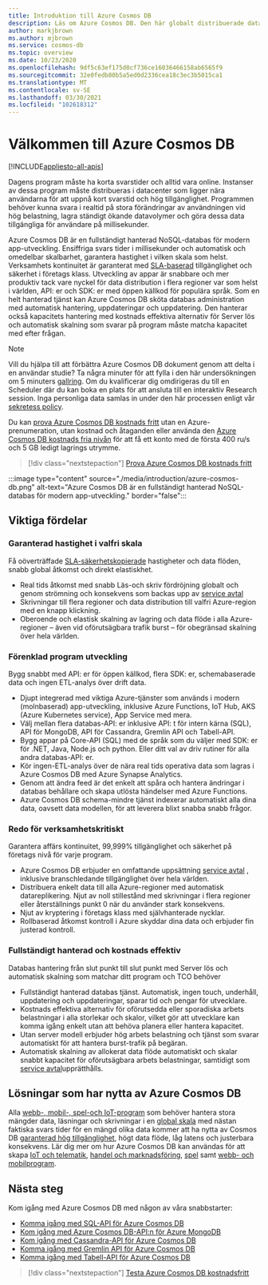 ```yaml
---
title: Introduktion till Azure Cosmos DB
description: Läs om Azure Cosmos DB. Den här globalt distribuerade databasen med flera modeller har skapats för låg svarstid, elastisk skalbarhet och hög tillgänglighet, och den ger inbyggt stöd för NoSQL-data.
author: markjbrown
ms.author: mjbrown
ms.service: cosmos-db
ms.topic: overview
ms.date: 10/23/2020
ms.openlocfilehash: 9df5c63ef175d0cf736ce16036466158ab6565f9
ms.sourcegitcommit: 32e0fedb80b5a5ed0d2336cea18c3ec3b5015ca1
ms.translationtype: MT
ms.contentlocale: sv-SE
ms.lasthandoff: 03/30/2021
ms.locfileid: "102618312"
---
```

# <a name="welcome-to-azure-cosmos-db"></a>Välkommen till Azure Cosmos DB
[!INCLUDE[appliesto-all-apis](includes/appliesto-all-apis.md)]

Dagens program måste ha korta svarstider och alltid vara online. Instanser av dessa program måste distribueras i datacenter som ligger nära användarna för att uppnå kort svarstid och hög tillgänglighet. Programmen behöver kunna svara i realtid på stora förändringar av användningen vid hög belastning, lagra ständigt ökande datavolymer och göra dessa data tillgängliga för användare på millisekunder.

Azure Cosmos DB är en fullständigt hanterad NoSQL-databas för modern app-utveckling. Ensiffriga svars tider i millisekunder och automatisk och omedelbar skalbarhet, garantera hastighet i vilken skala som helst. Verksamhets kontinuitet är garanterat med [SLA-baserad](https://azure.microsoft.com/support/legal/sla/cosmos-db) tillgänglighet och säkerhet i företags klass. Utveckling av appar är snabbare och mer produktiv tack vare nyckel för data distribution i flera regioner var som helst i världen, API: er och SDK: er med öppen källkod för populära språk. Som en helt hanterad tjänst kan Azure Cosmos DB sköta databas administration med automatisk hantering, uppdateringar och uppdatering. Den hanterar också kapacitets hantering med kostnads effektiva alternativ för Server lös och automatisk skalning som svarar på program måste matcha kapacitet med efter frågan.

> [!NOTE]
> Vill du hjälpa till att förbättra Azure Cosmos DB dokument genom att delta i en användar studie? Ta några minuter för att fylla i den här undersökningen om 5 minuters [gallring](https://aka.ms/cosmosdb-documentation-screener-survey). Om du kvalificerar dig omdirigeras du till en Scheduler där du kan boka en plats för att ansluta till en interaktiv Research session. Inga personliga data samlas in under den här processen enligt vår [sekretess policy](https://go.microsoft.com/fwlink/?LinkId=521839).

Du kan [prova Azure Cosmos DB kostnads fritt](https://azure.microsoft.com/try/cosmosdb/) utan en Azure-prenumeration, utan kostnad och åtaganden eller använda den [Azure Cosmos DB kostnads fria nivån](optimize-dev-test.md#azure-cosmos-db-free-tier) för att få ett konto med de första 400 ru/s och 5 GB ledigt lagrings utrymme.

> [!div class="nextstepaction"]
> [Prova Azure Cosmos DB kostnads fritt](https://azure.microsoft.com/try/cosmosdb/)

:::image type="content" source="./media/introduction/azure-cosmos-db.png" alt-text="Azure Cosmos DB är en fullständigt hanterad NoSQL-databas för modern app-utveckling." border="false":::

## <a name="key-benefits"></a>Viktiga fördelar

### <a name="guaranteed-speed-at-any-scale"></a>Garanterad hastighet i valfri skala

Få oöverträffade [SLA-säkerhetskopierade](https://azure.microsoft.com/support/legal/sla/cosmos-db) hastigheter och data flöden, snabb global åtkomst och direkt elastiskhet.

- Real tids åtkomst med snabb Läs-och skriv fördröjning globalt och genom strömning och konsekvens som backas upp av [service avtal](https://azure.microsoft.com/support/legal/sla/cosmos-db)
- Skrivningar till flera regioner och data distribution till valfri Azure-region med en knapp klickning.
- Oberoende och elastisk skalning av lagring och data flöde i alla Azure-regioner – även vid oförutsägbara trafik burst – för obegränsad skalning över hela världen.

### <a name="simplified-application-development"></a>Förenklad program utveckling

Bygg snabbt med API: er för öppen källkod, flera SDK: er, schemabaserade data och ingen ETL-analys över drift data.

- Djupt integrerad med viktiga Azure-tjänster som används i modern (molnbaserad) app-utveckling, inklusive Azure Functions, IoT Hub, AKS (Azure Kubernetes service), App Service med mera.
- Välj mellan flera databas-API: er inklusive API: t för intern kärna (SQL), API för MongoDB, API för Cassandra, Gremlin API och Tabell-API.
- Bygg appar på Core-API (SQL) med de språk som du väljer med SDK: er för .NET, Java, Node.js och python. Eller ditt val av driv rutiner för alla andra databas-API: er.
- Kör ingen-ETL-analys över de nära real tids operativa data som lagras i Azure Cosmos DB med Azure Synapse Analytics.
- Genom att ändra feed är det enkelt att spåra och hantera ändringar i databas behållare och skapa utlösta händelser med Azure Functions.
- Azure Cosmos DB schema-mindre tjänst indexerar automatiskt alla dina data, oavsett data modellen, för att leverera blixt snabba snabb frågor.

### <a name="mission-critical-ready"></a>Redo för verksamhetskritiskt

Garantera affärs kontinuitet, 99,999% tillgänglighet och säkerhet på företags nivå för varje program.

- Azure Cosmos DB erbjuder en omfattande uppsättning [service avtal](https://azure.microsoft.com/support/legal/sla/cosmos-db) , inklusive branschledande tillgänglighet över hela världen.
- Distribuera enkelt data till alla Azure-regioner med automatisk datareplikering. Njut av noll stillestånd med skrivningar i flera regioner eller återställnings punkt 0 när du använder stark konsekvens.
- Njut av kryptering i företags klass med självhanterade nycklar.
- Rollbaserad åtkomst kontroll i Azure skyddar dina data och erbjuder fin justerad kontroll.

### <a name="fully-managed-and-cost-effective"></a>Fullständigt hanterad och kostnads effektiv

Databas hantering från slut punkt till slut punkt med Server lös och automatisk skalning som matchar ditt program och TCO behöver

- Fullständigt hanterad databas tjänst. Automatisk, ingen touch, underhåll, uppdatering och uppdateringar, sparar tid och pengar för utvecklare.
- Kostnads effektiva alternativ för oförutsedda eller sporadiska arbets belastningar i alla storlekar och skalor, vilket gör att utvecklare kan komma igång enkelt utan att behöva planera eller hantera kapacitet.
- Utan server modell erbjuder hög arbets belastning och tjänst som svarar automatiskt för att hantera burst-trafik på begäran.
- Automatisk skalning av allokerat data flöde automatiskt och skalar snabbt kapacitet för oförutsägbara arbets belastningar, samtidigt som [service avtal](https://azure.microsoft.com/support/legal/sla/cosmos-db)upprätthålls.

## <a name="solutions-that-benefit-from-azure-cosmos-db"></a>Lösningar som har nytta av Azure Cosmos DB

Alla [webb-, mobil-, spel-och IoT-program](use-cases.md) som behöver hantera stora mängder data, läsningar och skrivningar i en [global skala](distribute-data-globally.md) med nästan faktiska svars tider för en mängd olika data kommer att ha nytta av Cosmos DB [garanterad hög tillgänglighet](https://azure.microsoft.com/support/legal/sla/cosmos-db/), högt data flöde, låg latens och justerbara konsekvens. Lär dig mer om hur Azure Cosmos DB kan användas för att skapa [IoT och telematik](use-cases.md#iot-and-telematics), [handel och marknadsföring](use-cases.md#retail-and-marketing), [spel](use-cases.md#gaming) samt [webb- och mobilprogram](use-cases.md#web-and-mobile-applications).

## <a name="next-steps"></a>Nästa steg

Kom igång med Azure Cosmos DB med någon av våra snabbstarter:

- [Komma igång med SQL-API för Azure Cosmos DB](create-sql-api-dotnet.md)
- [Kom igång med Azure Cosmos DB-API:n för Azure MongoDB](create-mongodb-nodejs.md)
- [Kom igång med Cassandra-API för Azure Cosmos DB](create-cassandra-dotnet.md)
- [Komma igång med Gremlin API för Azure Cosmos DB](create-graph-dotnet.md)
- [Komma igång med Tabell-API för Azure Cosmos DB](create-table-dotnet.md)

> [!div class="nextstepaction"]
> [Testa Azure Cosmos DB kostnadsfritt](https://azure.microsoft.com/try/cosmosdb/)
